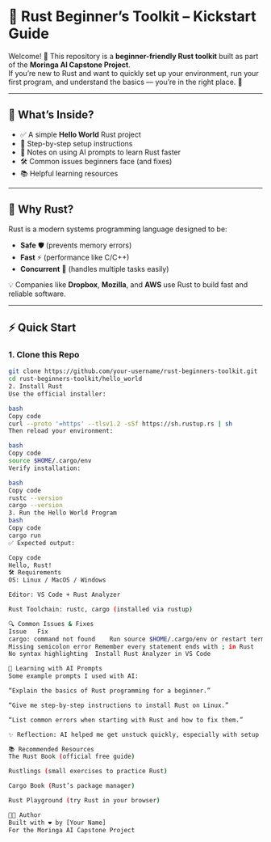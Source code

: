 # 🦀 Rust Beginner’s Toolkit – Kickstart Guide

Welcome! 🎉 This repository is a **beginner-friendly Rust toolkit** built as part of the **Moringa AI Capstone Project**.  
If you’re new to Rust and want to quickly set up your environment, run your first program, and understand the basics — you’re in the right place. 🚀

---

## 📌 What’s Inside?
- ✅ A simple **Hello World** Rust project  
- 📖 Step-by-step setup instructions  
- 🤖 Notes on using AI prompts to learn Rust faster  
- 🛠️ Common issues beginners face (and fixes)  
- 📚 Helpful learning resources  

---

## 🎯 Why Rust?
Rust is a modern systems programming language designed to be:
- **Safe** 🛡️ (prevents memory errors)
- **Fast** ⚡ (performance like C/C++)
- **Concurrent** 🔀 (handles multiple tasks easily)

💡 Companies like **Dropbox**, **Mozilla**, and **AWS** use Rust to build fast and reliable software.

---

## ⚡ Quick Start

### 1. Clone this Repo
```bash
git clone https://github.com/your-username/rust-beginners-toolkit.git
cd rust-beginners-toolkit/hello_world
2. Install Rust
Use the official installer:

bash
Copy code
curl --proto '=https' --tlsv1.2 -sSf https://sh.rustup.rs | sh
Then reload your environment:

bash
Copy code
source $HOME/.cargo/env
Verify installation:

bash
Copy code
rustc --version
cargo --version
3. Run the Hello World Program
bash
Copy code
cargo run
✅ Expected output:

Copy code
Hello, Rust!
🛠️ Requirements
OS: Linux / MacOS / Windows

Editor: VS Code + Rust Analyzer

Rust Toolchain: rustc, cargo (installed via rustup)

🔍 Common Issues & Fixes
Issue	Fix
cargo: command not found	Run source $HOME/.cargo/env or restart terminal
Missing semicolon error	Remember every statement ends with ; in Rust
No syntax highlighting	Install Rust Analyzer in VS Code

📓 Learning with AI Prompts
Some example prompts I used with AI:

“Explain the basics of Rust programming for a beginner.”

“Give me step-by-step instructions to install Rust on Linux.”

“List common errors when starting with Rust and how to fix them.”

✨ Reflection: AI helped me get unstuck quickly, especially with setup issues and debugging.

📚 Recommended Resources
The Rust Book (official free guide)

Rustlings (small exercises to practice Rust)

Cargo Book (Rust’s package manager)

Rust Playground (try Rust in your browser)

👩‍💻 Author
Built with ❤️ by [Your Name]
For the Moringa AI Capstone Project

